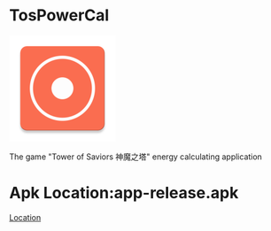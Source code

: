 # TosPowerCal
![](./app/src/main/res/mipmap-xxxhdpi/ic_launcher.png)

The game "Tower of Saviors 神魔之塔" energy calculating application


# Apk Location:app-release.apk
[Location](./app/release/)
